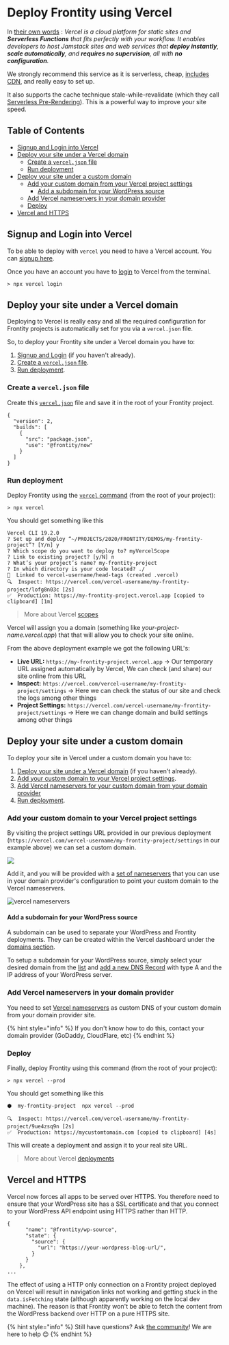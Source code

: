 # Deploy Frontity using Vercel

In [their own words](https://vercel.com/docs) : _Vercel is a cloud platform for static sites and **Serverless Functions** that fits perfectly with your workflow. It enables developers to host Jamstack sites and web services that **deploy instantly**, **scale automatically**, and **requires no supervision**, all with **no configuration**._

We strongly recommend this service as it is serverless, cheap, [includes CDN](../performance/caching.md#cdn-for-frontity-servers), and really easy to set up.

It also supports the cache technique stale-while-revalidate (which they call [Serverless Pre-Rendering](https://vercel.com/blog/serverless-pre-rendering)). This is a powerful way to improve your site speed.

## Table of Contents

<!-- toc -->

- [Signup and Login into Vercel](#signup-and-login-into-vercel)
- [Deploy your site under a Vercel domain](#deploy-your-site-under-a-vercel-domain)
  * [Create a `vercel.json` file](#create-a-vercel-json-file)
  * [Run deployment](#run-deployment)
- [Deploy your site under a custom domain](#deploy-your-site-under-a-custom-domain)
  * [Add your custom domain from your Vercel project settings](#add-your-custom-domain-to-your-vercel-project-settings)
    + [Add a subdomain for your WordPress source](#add-a-subdomain-for-your-wordpress-source)
  * [Add Vercel nameservers in your domain provider](#add-vercel-nameservers-in-your-domain-provider)
  * [Deploy](#deploy)
- [Vercel and HTTPS](#vercel-and-https)

<!-- tocstop -->

## Signup and Login into Vercel

To be able to deploy with `vercel` you need to have a Vercel account. You can [signup here](https://vercel.com/signup).

Once you have an account you have to [login](https://vercel.com/docs/cli#commands/login) to Vercel from the terminal.

```text
> npx vercel login
```

## Deploy your site under a Vercel domain

Deploying to Vercel is really easy and all the required configuration for Frontity projects is automatically set for you via a `vercel.json` file.

So, to deploy your Frontity site under a Vercel domain you have to:

1. [Signup and Login](#signup-and-login-into-vercel) (if you haven't already).
1. [Create a `vercel.json` file](#create-a-vercel-json-file).
1. [Run deployment](#run-deployment).


### Create a `vercel.json` file

Create this [`vercel.json`](https://vercel.com/docs/configuration#introduction/configuration-reference) file and save it in the root of your Frontity project.

```text
{
  "version": 2,
  "builds": [
    {
      "src": "package.json",
      "use": "@frontity/now"
    }
  ]
}
```

### Run deployment

Deploy Frontity using the [`vercel` command](https://vercel.com/docs/cli#getting-started) (from the root of your project):

```text
> npx vercel
```

You should get something like this

```text
Vercel CLI 19.2.0
? Set up and deploy “~/PROJECTS/2020/FRONTITY/DEMOS/my-frontity-project”? [Y/n] y
? Which scope do you want to deploy to? myVercelScope
? Link to existing project? [y/N] n
? What’s your project’s name? my-frontity-project
? In which directory is your code located? ./
🔗  Linked to vercel-username/head-tags (created .vercel)
🔍  Inspect: https://vercel.com/vercel-username/my-frontity-project/lofg8n03c [2s]
✅  Production: https://my-frontity-project.vercel.app [copied to clipboard] [1m]
```

> More about Vercel [scopes ](https://vercel.com/docs/v2/platform/users-and-teams)

Vercel will assign you a domain (something like _your-project-name.vercel.app_) that that will allow you to check your site online.

From the above deployment example we got the following URL's:

* **Live URL:** `https://my-frontity-project.vercel.app` → Our temporary URL assigned automatically by Vercel, We can check (and share) our site online from this URL
* **Inspect:** `https://vercel.com/vercel-username/my-frontity-project/settings` → Here we can check the status of our site and check the logs among other things
* **Project Settings:** `https://vercel.com/vercel-username/my-frontity-project/settings` → Here we can change domain and build settings among other things

## Deploy your site under a custom domain

To deploy your site in Vercel under a custom domain you have to:

1. [Deploy your site under a Vercel domain](#deploy-your-site-under-a-vercel-domain) (if you haven't already).
1. [Add your custom domain to your Vercel project settings](#add-your-custom-domain-to-your-vercel-project-settings).
1. [Add Vercel nameservers for your custom domain from your domain provider](#add-vercel-nameservers-in-your-domain-provider)
1. [Run deployment](#deploy).

### Add your custom domain to your Vercel project settings

By visiting the project settings URL provided in our previous deployment (`https://vercel.com/vercel-username/my-frontity-project/settings` in our example above) we can set a custom domain.

![](https://frontity.org/wp-content/uploads/2021/04//now-projects-settings.png)

Add it, and you will be provided with a [set of nameservers](https://vercel.com/docs/v2/custom-domains#step-4:-configuring-the-domain) that you can use in your domain provider's configuration to point your custom domain to the Vercel nameservers.

![vercel nameservers](https://frontity.org/wp-content/uploads/2021/04//vercel-nameservers.png)

#### Add a subdomain for your WordPress source

A subdomain can be used to separate your WordPress and Frontity deployments. They can be created within the Vercel dashboard under the [domains section](https://vercel.com/dashboard/domains/).

To setup a subdomain for your WordPress source, simply select your desired domain from the [list](https://vercel.com/dashboard/domains/) and [add a new DNS Record](https://vercel.com/docs/v2/custom-domains#step-2:-add-dns-record) with type A and the IP address of your WordPress server.

### Add Vercel nameservers in your domain provider

You need to set [Vercel nameservers](https://vercel.com/docs/v2/custom-domains/#option-2:-using-external-nameservers) as custom DNS of your custom domain from your domain provider site.

{% hint style="info" %}
If you don't know how to do this, contact your domain provider (GoDaddy, CloudFlare, etc)
{% endhint %}

### Deploy

Finally, deploy Frontity using this command (from the root of your project):

```text
> npx vercel --prod
```

You should get something like this

```text
⬢  my-frontity-project  npx vercel --prod

🔍  Inspect: https://vercel.com/vercel-username/my-frontity-project/9ue4zsq9n [2s]
✅  Production: https://mycustomtomain.com [copied to clipboard] [4s]
```

This will create a deployment and assign it to your real site URL.

> More about Vercel [deployments](https://vercel.com/docs/v2/platform/deployments)

## Vercel and HTTPS

Vercel now forces all apps to be served over HTTPS. You therefore need to ensure that your WordPress site has a SSL certificate and that you connect to your WordPress API endpoint using HTTPS rather than HTTP.

```text
{
      "name": "@frontity/wp-source",
      "state": {
        "source": {
          "url": "https://your-wordpress-blog-url/",
        }
      }
    },
...
```

The effect of using a HTTP only connection on a Frontity project deployed on Vercel will result in navigation links not working and getting stuck in the `data.isFetching` state (although apparently working on the local dev machine). The reason is that Frontity won't be able to fetch the content from the WordPress backend over HTTP on a pure HTTPS site.

{% hint style="info" %}
Still have questions? Ask [the community](https://community.frontity.org/)! We are here to help 😊
{% endhint %}

